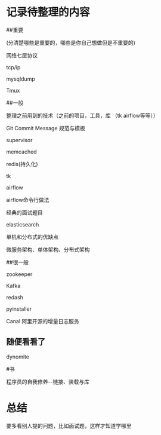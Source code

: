 # 记录待整理的内容

##重要

(分清楚哪些是重要的，哪些是你自己想做但是不重要的)

网络七层协议

tcp/ip

mysqldump

Tmux 

##一般

整理之前用到的技术（之前的项目，工具，库 （tk airflow等等））

Git Commit Message 规范与模板

supervisor

memcached

redis(持久化)

tk

airflow

airflow命令行做法

经典的面试题目

elasticsearch

单机和分布式的优缺点

微服务架构、单体架构、分布式架构

##很一般

zookeeper

Kafka

redash

pyinstaller

Canal 阿里开源的增量日志服务

## 随便看看了

dynomite

#书



 程序员的自我修养--链接、装载与库

# 总结



要多看别人提的问题，比如面试题，这样才知道学哪里